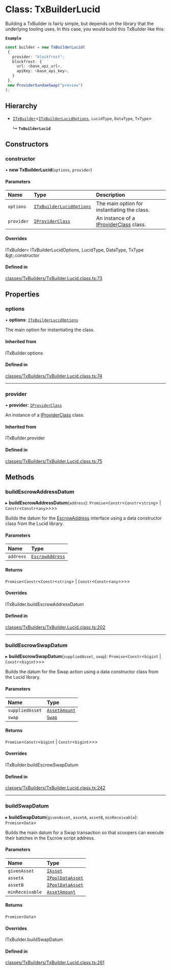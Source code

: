 # Class: TxBuilderLucid

Building a TxBuilder is fairly simple, but depends on the library that the underlying tooling uses. In this case,
you would build this TxBuilder like this:

**`Example`**

```ts
const builder = new TxBuilderLucid(
 {
   provider: "blockfrost";
   blockfrost: {
     url: <base_api_url>,
     apiKey: <base_api_key>,
   }
 },
 new ProviderSundaeSwap("preview")
);
```

## Hierarchy

- [`ITxBuilder`](ITxBuilder.md)<[`ITxBuilderLucidOptions`](../interfaces/ITxBuilderLucidOptions.md), `LucidType`, `DataType`, `TxType`\>

  ↳ **`TxBuilderLucid`**

## Constructors

### constructor

• **new TxBuilderLucid**(`options`, `provider`)

#### Parameters

| Name | Type | Description |
| :------ | :------ | :------ |
| `options` | [`ITxBuilderLucidOptions`](../interfaces/ITxBuilderLucidOptions.md) | The main option for instantiating the class. |
| `provider` | [`IProviderClass`](../interfaces/IProviderClass.md) | An instance of a [IProviderClass](../interfaces/IProviderClass.md) class. |

#### Overrides

ITxBuilder&lt;
  ITxBuilderLucidOptions,
  LucidType,
  DataType,
  TxType
\&gt;.constructor

#### Defined in

[classes/TxBuilders/TxBuilder.Lucid.class.ts:73](https://github.com/SundaeSwap-finance/sundae-sdk/blob/main/packages/core/src/classes/TxBuilders/TxBuilder.Lucid.class.ts#L73)

## Properties

### options

• **options**: [`ITxBuilderLucidOptions`](../interfaces/ITxBuilderLucidOptions.md)

The main option for instantiating the class.

#### Inherited from

ITxBuilder.options

#### Defined in

[classes/TxBuilders/TxBuilder.Lucid.class.ts:74](https://github.com/SundaeSwap-finance/sundae-sdk/blob/main/packages/core/src/classes/TxBuilders/TxBuilder.Lucid.class.ts#L74)

___

### provider

• **provider**: [`IProviderClass`](../interfaces/IProviderClass.md)

An instance of a [IProviderClass](../interfaces/IProviderClass.md) class.

#### Inherited from

ITxBuilder.provider

#### Defined in

[classes/TxBuilders/TxBuilder.Lucid.class.ts:75](https://github.com/SundaeSwap-finance/sundae-sdk/blob/main/packages/core/src/classes/TxBuilders/TxBuilder.Lucid.class.ts#L75)

## Methods

### buildEscrowAddressDatum

▸ **buildEscrowAddressDatum**(`address`): `Promise`<`Constr`<`Constr`<`string`\> \| `Constr`<`Constr`<`any`\>\>\>\>

Builds the datum for the [EscrowAddress](../modules.md#escrowaddress) interface using a data
constructor class from the Lucid library.

#### Parameters

| Name | Type |
| :------ | :------ |
| `address` | [`EscrowAddress`](../modules.md#escrowaddress) |

#### Returns

`Promise`<`Constr`<`Constr`<`string`\> \| `Constr`<`Constr`<`any`\>\>\>\>

#### Overrides

ITxBuilder.buildEscrowAddressDatum

#### Defined in

[classes/TxBuilders/TxBuilder.Lucid.class.ts:202](https://github.com/SundaeSwap-finance/sundae-sdk/blob/main/packages/core/src/classes/TxBuilders/TxBuilder.Lucid.class.ts#L202)

___

### buildEscrowSwapDatum

▸ **buildEscrowSwapDatum**(`suppliedAsset`, `swap`): `Promise`<`Constr`<`bigint` \| `Constr`<`bigint`\>\>\>

Builds the datum for the Swap action using a data
constructor class from the Lucid library.

#### Parameters

| Name | Type |
| :------ | :------ |
| `suppliedAsset` | [`AssetAmount`](AssetAmount.md) |
| `swap` | [`Swap`](../modules.md#swap) |

#### Returns

`Promise`<`Constr`<`bigint` \| `Constr`<`bigint`\>\>\>

#### Overrides

ITxBuilder.buildEscrowSwapDatum

#### Defined in

[classes/TxBuilders/TxBuilder.Lucid.class.ts:242](https://github.com/SundaeSwap-finance/sundae-sdk/blob/main/packages/core/src/classes/TxBuilders/TxBuilder.Lucid.class.ts#L242)

___

### buildSwapDatum

▸ **buildSwapDatum**(`givenAsset`, `assetA`, `assetB`, `minReceivable`): `Promise`<`Data`\>

Builds the main datum for a Swap transaction so that scoopers
can execute their batches in the Escrow script address.

#### Parameters

| Name | Type |
| :------ | :------ |
| `givenAsset` | [`IAsset`](../interfaces/IAsset.md) |
| `assetA` | [`IPoolDataAsset`](../interfaces/IPoolDataAsset.md) |
| `assetB` | [`IPoolDataAsset`](../interfaces/IPoolDataAsset.md) |
| `minReceivable` | [`AssetAmount`](AssetAmount.md) |

#### Returns

`Promise`<`Data`\>

#### Overrides

ITxBuilder.buildSwapDatum

#### Defined in

[classes/TxBuilders/TxBuilder.Lucid.class.ts:261](https://github.com/SundaeSwap-finance/sundae-sdk/blob/main/packages/core/src/classes/TxBuilders/TxBuilder.Lucid.class.ts#L261)
